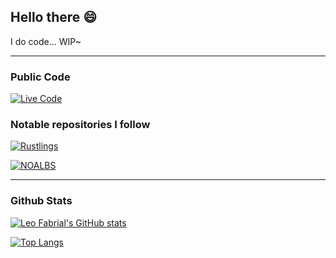 ## Hello there :smile:

I do code... WIP~

---

### Public Code

[![Live Code](https://github-readme-stats.vercel.app/api/pin/?username=leofabrial&repo=live_code&theme=dracula)](https://github.com/leofabrial/live_code)

### Notable repositories I follow

[![Rustlings](https://github-readme-stats.vercel.app/api/pin/?username=leofabrial&repo=rustlings&theme=dracula)](https://github.com/leofabrial/rustlings)

[![NOALBS](https://github-readme-stats.vercel.app/api/pin/?username=leofabrial&repo=noalbs&theme=dracula)](https://github.com/leofabrial/noalbs)


---

### Github Stats
[![Leo Fabrial's GitHub stats](https://github-readme-stats.vercel.app/api?username=leofabrial&show_icons=true&theme=dracula)](https://github.com/leofabrial)

[![Top Langs](https://github-readme-stats.vercel.app/api/top-langs/?username=leofabrial&theme=dracula)](https://github.com/leofabrial)